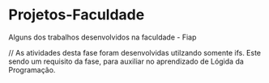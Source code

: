# Projetos-Faculdade
Alguns dos trabalhos desenvolvidos na faculdade - Fiap

// As atividades desta fase foram desenvolvidas utilzando somente ifs. Este sendo um requisito da fase, para auxiliar no aprendizado de Lógida da Programação.
